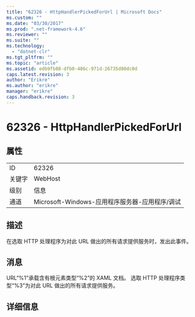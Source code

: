 ```yaml
---
title: "62326 - HttpHandlerPickedForUrl | Microsoft Docs"
ms.custom: ""
ms.date: "03/30/2017"
ms.prod: ".net-framework-4.6"
ms.reviewer: ""
ms.suite: ""
ms.technology: 
  - "dotnet-clr"
ms.tgt_pltfrm: ""
ms.topic: "article"
ms.assetid: edb9fb88-dfb0-486c-971d-26735d80dc0d
caps.latest.revision: 3
author: "Erikre"
ms.author: "erikre"
manager: "erikre"
caps.handback.revision: 3
---
```

# 62326 - HttpHandlerPickedForUrl
## 属性  
  
|||  
|-|-|  
|ID|62326|  
|关键字|WebHost|  
|级别|信息|  
|通道|Microsoft\-Windows\-应用程序服务器\-应用程序\/调试|  
  
## 描述  
 在选取 HTTP 处理程序为对此 URL 做出的所有请求提供服务时，发出此事件。  
  
## 消息  
 URL“%1”承载含有根元素类型“%2”的 XAML 文档。  选取 HTTP 处理程序类型“%3”为对此 URL 做出的所有请求提供服务。  
  
## 详细信息